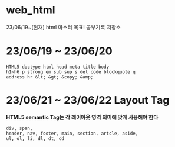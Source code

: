 # web_html
23/06/19~(현재) html 마스터 목표! 공부기록 저장소

# 23/06/19 ~ 23/06/20
```
HTML5 doctype html head meta title body
h1~h6 p strong em sub sup s del code blockquote q 
address hr &lt; &gt; &copy; &amp;
```

# 23/06/21 ~ 23/06/22 Layout Tag
**HTML5 semantic Tag는 각 레이아웃 영역 의미에 맞게 사용해야 한다**
```
div, span,
header, nav, footer, main, section, artcle, aside,
ul, ol, li, dl, dt, dd
```
